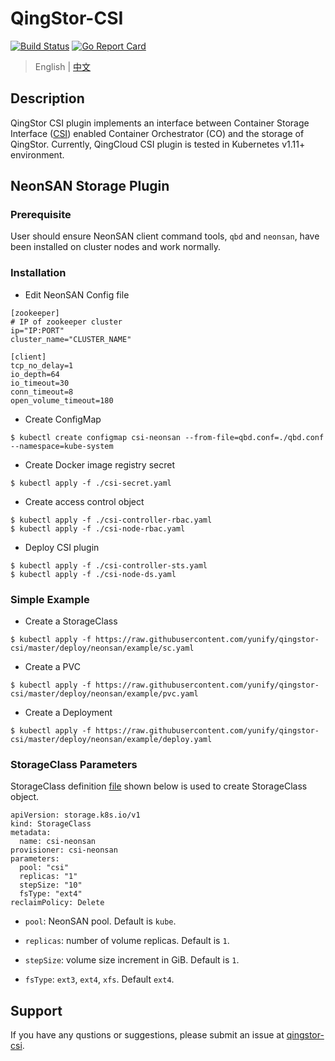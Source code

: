 # QingStor-CSI

[![Build Status](https://travis-ci.org/yunify/qingstor-csi.svg?branch=master)](https://travis-ci.org/yunify/qingstor-csi)
[![Go Report Card](https://goreportcard.com/badge/github.com/yunify/qingstor-csi)](https://goreportcard.com/report/github.com/yunify/qingstor-csi)

> English | [中文](README_zh.md)
## Description
QingStor CSI plugin implements an interface between Container Storage Interface ([CSI](https://github.com/container-storage-interface/)) enabled Container Orchestrator (CO) and the storage of QingStor. Currently, QingCloud CSI plugin is tested in Kubernetes v1.11+ environment.

## NeonSAN Storage Plugin

### Prerequisite

User should ensure NeonSAN client command tools, `qbd` and `neonsan`, have been installed on cluster nodes and work normally.  

### Installation

- Edit NeonSAN Config file
```
[zookeeper]
# IP of zookeeper cluster
ip="IP:PORT"
cluster_name="CLUSTER_NAME"

[client]
tcp_no_delay=1
io_depth=64
io_timeout=30
conn_timeout=8
open_volume_timeout=180
```

- Create ConfigMap
```
$ kubectl create configmap csi-neonsan --from-file=qbd.conf=./qbd.conf --namespace=kube-system
```

- Create Docker image registry secret
```
$ kubectl apply -f ./csi-secret.yaml
```

- Create access control object
```
$ kubectl apply -f ./csi-controller-rbac.yaml
$ kubectl apply -f ./csi-node-rbac.yaml
```

- Deploy CSI plugin
```
$ kubectl apply -f ./csi-controller-sts.yaml
$ kubectl apply -f ./csi-node-ds.yaml
```

### Simple Example

- Create a StorageClass

```
$ kubectl apply -f https://raw.githubusercontent.com/yunify/qingstor-csi/master/deploy/neonsan/example/sc.yaml
```

- Create a PVC

```
$ kubectl apply -f https://raw.githubusercontent.com/yunify/qingstor-csi/master/deploy/neonsan/example/pvc.yaml
```

- Create a Deployment

```
$ kubectl apply -f https://raw.githubusercontent.com/yunify/qingstor-csi/master/deploy/neonsan/example/deploy.yaml
```

### StorageClass Parameters
StorageClass definition [file](deploy/neonsan/example/sc.yaml) shown below is used to create StorageClass object.
```
apiVersion: storage.k8s.io/v1
kind: StorageClass
metadata:
  name: csi-neonsan
provisioner: csi-neonsan
parameters:
  pool: "csi"
  replicas: "1"
  stepSize: "10"
  fsType: "ext4"
reclaimPolicy: Delete
```

- `pool`: NeonSAN pool. Default is `kube`.

- `replicas`: number of volume replicas. Default is `1`.

- `stepSize`: volume size increment in GiB. Default is `1`.

- `fsType`: `ext3`, `ext4`, `xfs`. Default `ext4`.

## Support
If you have any qustions or suggestions, please submit an issue at [qingstor-csi](https://github.com/yunify/qingstor-csi/issues).